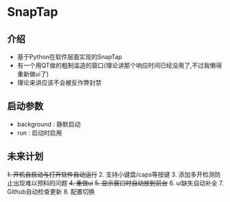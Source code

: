 # SnapTap


## 介绍
+ 基于Python在软件层面实现的SnapTap
+ 有一个用QT做的粗制滥造的窗口(理论讲那个响应时间已经没用了,不过我懒得重新做ui了)
+ 理论来讲应该不会被反作弊封禁

## 启动参数
+ background : 静默启动
+ run : 启动时启用

## 未来计划
~~1. 开机自启动与打开软件自动运行~~
2. 支持小键盘/caps等按键
3. 添加多开检测防止出现难以预料的问题
~~4. 重做ui~~
~~5. 显示窗口时自动放到前台~~
6. ui缺失自动补全
7. Github自动检查更新
8. 配置切换
